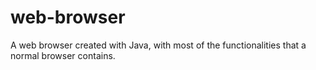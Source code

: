 # web-browser
A web browser created with Java, with most of the functionalities that a normal browser contains.
